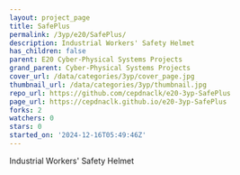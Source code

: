 ```yaml
---
layout: project_page
title: SafePlus
permalink: /3yp/e20/SafePlus/
description: Industrial Workers' Safety Helmet
has_children: false
parent: E20 Cyber-Physical Systems Projects
grand_parent: Cyber-Physical Systems Projects
cover_url: /data/categories/3yp/cover_page.jpg
thumbnail_url: /data/categories/3yp/thumbnail.jpg
repo_url: https://github.com/cepdnaclk/e20-3yp-SafePlus
page_url: https://cepdnaclk.github.io/e20-3yp-SafePlus
forks: 2
watchers: 0
stars: 0
started_on: '2024-12-16T05:49:46Z'
---
```


Industrial Workers' Safety Helmet